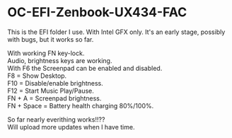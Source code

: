 # OC-EFI-Zenbook-UX434-FAC
This is the EFI folder I use. 
With Intel GFX only. It's an early stage, possibly with bugs, but it works so far.

With working FN key-lock.  
Audio, brightness keys are working.   
With F6 the Screenpad can be enabled and disabled.  
F8  = Show Desktop.  
F10 = Disable/enable brightness.  
F12 = Start Music Play/Pause.  
FN + A = Screenpad brightness.  
FN + Space = Battery health charging 80%/100%.  

So far nearly everithing works!!??   
Will upload more updates when I have time.  
